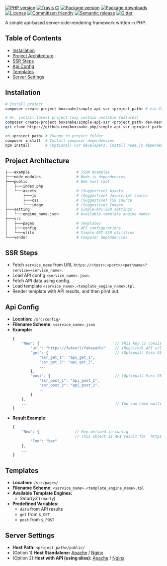 [![PHP version][*v-php]][@php]
[![Travis CI][*ci]][@ci]
[![Package version][*v]][@packagist]
[![Package downloads][*down]][@packagist]
[![License][*license]][@license]
[![Commitizen friendly][*commitizen]][@commitizen]
[![Semantic release][*semantic]][@semantic]
[![Gitter][*gitter]][@gitter]

A simple api-based server-side-rendering framework written in PHP.

## Table of Contents
<!-- MarkdownTOC autolink="true" bracket="round" -->

- [Installation](#installation)
- [Project Architecture](#project-architecture)
- [SSR Steps](#ssr-steps)
- [Api Config](#api-config)
- [Templates](#templates)
- [Server Settings](#server-settings)

<!-- /MarkdownTOC -->

## Installation
```bash
# Install project
composer create-project boxsnake/simple-api-ssr <project_path> # via Composer

# Or, install latest project (may contain unstable features)
composer create-project boxsnake/simple-api-ssr <project_path> dev-master # (Option 1) via Composer
git clone https://github.com/boxsnake-php/simple-api-ssr <project_path>   # (Option 2) via Git

cd <project_path> # Change to project folder
composer install  # Install composer dependencies
npm install       # (Optional) For developers, install node.js dependencies
```

## Project Architecture
```bash
├───example                     # JSON examples
├───node_modules                # Node.js dependencies
├───public                      # Web host root
│   ├───index.php
│   └───assets                  # (Suggestive) Assets
│       ├───js                  # (Suggestive) Javascript source
│       ├───css                 # (Suggestive) CSS source
│       └───image               # (Suggestive) Images
├───setting                     # Simple-API-SSR settings
│   └───engine_name.json        # Available template engine names
├───src
│   ├───pages                   # Templates
│   ├───config                  # API configurations
│   └───utils                   # Simple-API-SSR utilities
└───vendor                      # Composer dependencies
```

## SSR Steps
* Fetch `service_name` from URL `https://<host>:<port>/<pathname>?service=<service_name>`.
* Load API config `<service_name>.json`.
* Fetch API data using config.
* Load template `<service_name>.<template_engine_name>.tpl`.
* Render template with API results, and then print out.

## Api Config
* __Location:__ `/src/config/`
* __Filename Scheme:__ `<service_name>.json`
* __Example:__
    ```javascript
    {
        "New": {                                  // This key is consistent with keys in results data
            "url": "https://fakeurl/fakepath/"    // (Required) API url
            "get": {                              // (Optional) Pass SSR GET params to API (via GET)
                "ssr_get_1": "api_get_1",
                "ssr_get_2": "api_get_2",
                ...
            },
            "post": {                             // (Optional) Pass SSR POST data to API (via POST)
                "ssr_post_1": "api_post_1",
                "ssr_post_2": "api_post_2",
                ...
            }
        },
        ...                                       // You can have multiple API sets
    }
    ```
* __Result Example:__
    ```javascript
    {
        "New": {                // Key defined in config
                                // This object is API result for `https://fakeurl/fakepath`
            "Foo": "bar"
        },
        ...
    }
    ```

## Templates
* __Location:__ `/src/pages/`
* __Filename Scheme:__ `<service_name>.<template_engine_name>.tpl`
* __Available Template Engines:__
    * _Smarty3_ (`smarty`)
* __Predefined Variables:__
    * `data` from API results
    * `get` from `$_GET`
    * `post` from `$_POST`

## Server Settings
* __Host Path:__ `<project_path>/public/`
* (Option 1) __Host Standalone:__ [Apache][@host-sa-apache] / [Nginx][@host-sa-nginx]
* (Option 2) __Host with API (using alias):__ [Apache][@host-alias-apache] / [Nginx][@host-alias-nginx]

[*v]: https://img.shields.io/packagist/v/boxsnake/simple-api-ssr.svg
[*ci]: https://img.shields.io/travis/boxsnake-php/simple-api-ssr.svg
[*v-php]: https://img.shields.io/packagist/php-v/boxsnake/simple-api-ssr.svg
[*down]: https://img.shields.io/packagist/dt/boxsnake/simple-api-ssr.svg
[*license]: https://img.shields.io/github/license/boxsnake-php/simple-api-ssr.svg
[*commitizen]: https://img.shields.io/badge/commitizen-friendly-brightgreen.svg
[*semantic]: https://img.shields.io/badge/%20%20%F0%9F%93%A6%F0%9F%9A%80-semantic--release-e10079.svg
[*gitter]: https://img.shields.io/gitter/room/nwjs/nw.js.svg?logo=gitter-white

[@github]: https://github.com/boxsnake-php/simple-api-ssr
[@license]: https://github.com/boxsnake-php/simple-api-ssr/blob/master/LICENSE
[@ci]: https://travis-ci.org/boxsnake-php/simple-api-ssr
[@php]: http://php.net/downloads.php
[@packagist]: https://packagist.org/packages/boxsnake/simple-api-ssr
[@commitizen]: http://commitizen.github.io/cz-cli/
[@semantic]: https://github.com/semantic-release/semantic-release
[@gitter]: https://gitter.im/boxsnake/simple-api-ssr?utm_source=share-link&utm_medium=link&utm_campaign=share-link
[@host-sa-apache]: https://httpd.apache.org/docs/2.4/vhosts/
[@host-sa-nginx]: https://www.nginx.com/resources/wiki/start/topics/examples/server_blocks/#two-server-blocks-serving-static-files
[@host-alias-apache]: https://httpd.apache.org/docs/2.4/mod/mod_alias.html#alias
[@host-alias-nginx]: http://nginx.org/en/docs/http/ngx_http_core_module.html#alias
